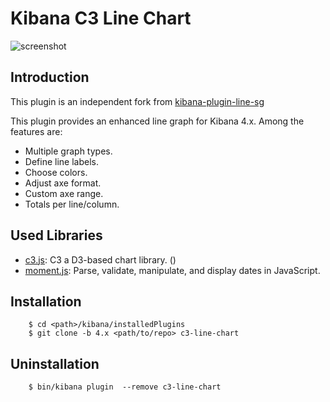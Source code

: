 Kibana C3 Line Chart
==================

![screenshot](./screenshot.png)

Introduction
-------------

This plugin is an independent fork from [kibana-plugin-line-sg](https://github.com/sbeyn/kibana-plugin-line-sg)

This plugin provides an enhanced line graph for Kibana 4.x. Among the features are:

* Multiple graph types.
* Define line labels.
* Choose colors.
* Adjust axe format.
* Custom axe range.
* Totals per line/column.

Used Libraries
--------------
* [c3.js](http://c3js.org/): C3 a D3-based chart library. ()
* [moment.js](http://momentjs.com/): Parse, validate, manipulate, and display dates in JavaScript.

Installation
------------

```
	$ cd <path>/kibana/installedPlugins
	$ git clone -b 4.x <path/to/repo> c3-line-chart
```


Uninstallation
--------------

```
	$ bin/kibana plugin  --remove c3-line-chart
```
